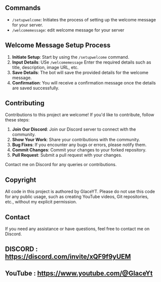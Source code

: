 ## Commands

- `/setupwelcome`: Initiates the process of setting up the welcome message for your server.
- `/welcomemessage`: edit welcome message for your server

## Welcome Message Setup Process

1. **Initiate Setup**: Start by using the `/setupwelcome` command.
2. **Input Details**: USe `/welcomemessage` Enter the required details such as title, description, image URL, etc.
3. **Save Details**: The bot will save the provided details for the welcome message.
4. **Confirmation**: You will receive a confirmation message once the details are saved successfully.

## Contributing

Contributions to this project are welcome! If you'd like to contribute, follow these steps:

1. **Join Our Discord**: Join our Discord server to connect with the community.
2. **Show Your Work**: Share your contributions with the community.
3. **Bug Fixes**: If you encounter any bugs or errors, please notify them.
4. **Commit Changes**: Commit your changes to your forked repository.
5. **Pull Request**: Submit a pull request with your changes.

Contact me on Discord for any queries or contributions.

## Copyright

All code in this project is authored by GlaceYT. Please do not use this code for any public usage, such as creating YouTube videos, Git repositories, etc., without my explicit permission.

## Contact

If you need any assistance or have questions, feel free to contact me on Discord.
## DISCORD :  https://discord.com/invite/xQF9f9yUEM                   
## YouTube : https://www.youtube.com/@GlaceYt    